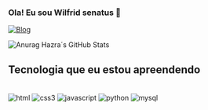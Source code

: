 ### Ola! Eu sou Wilfrid senatus 👋

[![Blog](https://img.shields.io/badge/Gmail-D14836?style=for-the-badge&logo=gmail&logoColor=white)](wilfridsenatus959@gmail.com)

![Anurag Hazra´s GitHub Stats](https://github-readme-stats.vercel.app/api?username=laguerre93&show_icons=true&theme=radical)

## Tecnologia que eu estou apreendendo
<div style="display: inline_block"><br>
    <img align="center" alt="html" src="https://img.shields.io/badge/HTML5-E34F26?style=for-the-badge&logo=html5&logoColor=white">
    <img align="center" alt="css3" src="https://img.shields.io/badge/CSS3-1572B6?style=for-the-badge&logo=css3&logoColor=white">
    <img align="center" alt="javascript" src="https://img.shields.io/badge/JavaScript-F7DF1E?stylefor-the-badge&logojavascript&logoColorblack">
    <img align="center" alt="python" src="https://img.shields.io/badge/Python-3776AB?style=for-the-badge&logo=python&logoColor=white">
    <img align="center" alt="mysql" src="https://img.shields.io/badge/MySQL-00000F?style=for-the-badge&logo=mysql&logoColor=white">
</div>
